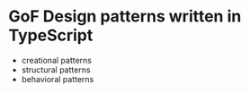 # GoF Design patterns written in TypeScript

- creational patterns
- structural patterns
- behavioral patterns
